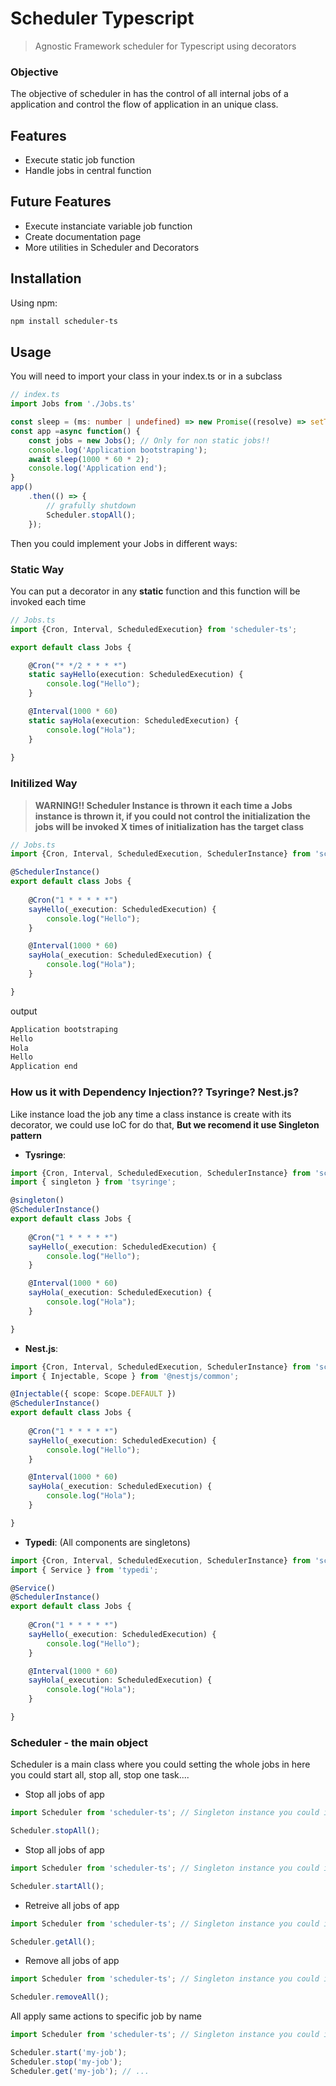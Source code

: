 # Scheduler Typescript

> Agnostic Framework scheduler for Typescript using decorators

### Objective

The objective of scheduler in has the control of all internal jobs of a application and control the flow of application in an unique class.

## Features
- Execute static job function
- Handle jobs in central function

## Future Features
- Execute instanciate variable job function
- Create documentation page
- More utilities in Scheduler and Decorators

## Installation

Using npm:

```bash
npm install scheduler-ts
```

## Usage
You will need to import your class in your index.ts or in a subclass

```Typescript
// index.ts
import Jobs from './Jobs.ts'

const sleep = (ms: number | undefined) => new Promise((resolve) => setTimeout(resolve, ms));
const app =async function() {
    const jobs = new Jobs(); // Only for non static jobs!!
    console.log('Application bootstraping');
    await sleep(1000 * 60 * 2);
    console.log('Application end');
}
app()
    .then(() => {
        // grafully shutdown
        Scheduler.stopAll();
    });
```
Then you could implement your Jobs in different ways:

### Static Way

You can put a decorator in any **static** function and this function will be invoked each time

```Typescript
// Jobs.ts
import {Cron, Interval, ScheduledExecution} from 'scheduler-ts';

export default class Jobs {

    @Cron("* */2 * * * *")
    static sayHello(execution: ScheduledExecution) {
        console.log("Hello");
    }

    @Interval(1000 * 60)
    static sayHola(execution: ScheduledExecution) {
        console.log("Hola");
    }
    
}
```

### Initilized Way

> **WARNING!! Scheduler Instance is thrown it each time a Jobs instance is thrown it, if you could not control the initialization the jobs will be invoked X times of initialization has the target class**

```Typescript
// Jobs.ts
import {Cron, Interval, ScheduledExecution, SchedulerInstance} from 'scheduler-ts';

@SchedulerInstance()
export default class Jobs {
    
    @Cron("1 * * * * *")
    sayHello(_execution: ScheduledExecution) {
        console.log("Hello");
    }

    @Interval(1000 * 60)
    sayHola(_execution: ScheduledExecution) {
        console.log("Hola");
    }

}
```

output
```bash
Application bootstraping
Hello
Hola
Hello
Application end
```

### How us it with Dependency Injection?? Tsyringe? Nest.js?
Like instance load the job any time a class instance is create with its decorator, we could use IoC for do that, **But we recomend it use Singleton pattern**

- **Tysringe**:

```Typescript
import {Cron, Interval, ScheduledExecution, SchedulerInstance} from 'scheduler-ts';
import { singleton } from 'tsyringe';

@singleton()
@SchedulerInstance()
export default class Jobs {
    
    @Cron("1 * * * * *")
    sayHello(_execution: ScheduledExecution) {
        console.log("Hello");
    }

    @Interval(1000 * 60)
    sayHola(_execution: ScheduledExecution) {
        console.log("Hola");
    }

}
```

- **Nest.js**:

```Typescript
import {Cron, Interval, ScheduledExecution, SchedulerInstance} from 'scheduler-ts';
import { Injectable, Scope } from '@nestjs/common';

@Injectable({ scope: Scope.DEFAULT })
@SchedulerInstance()
export default class Jobs {
    
    @Cron("1 * * * * *")
    sayHello(_execution: ScheduledExecution) {
        console.log("Hello");
    }

    @Interval(1000 * 60)
    sayHola(_execution: ScheduledExecution) {
        console.log("Hola");
    }

}
```

- **Typedi**: (All components are singletons)

```Typescript
import {Cron, Interval, ScheduledExecution, SchedulerInstance} from 'scheduler-ts';
import { Service } from 'typedi';

@Service()
@SchedulerInstance()
export default class Jobs {
    
    @Cron("1 * * * * *")
    sayHello(_execution: ScheduledExecution) {
        console.log("Hello");
    }

    @Interval(1000 * 60)
    sayHola(_execution: ScheduledExecution) {
        console.log("Hola");
    }

}
```

### Scheduler - the main object

Scheduler is a main class where you could setting the whole jobs in here you could start all, stop all, stop one task....

- Stop all jobs of app

```Typescript
import Scheduler from 'scheduler-ts'; // Singleton instance you could invoker what ever you want!!

Scheduler.stopAll();
```
- Stop all jobs of app

```Typescript
import Scheduler from 'scheduler-ts'; // Singleton instance you could invoker what ever you want!!

Scheduler.startAll();
```

- Retreive all jobs of app

```Typescript
import Scheduler from 'scheduler-ts'; // Singleton instance you could invoker what ever you want!!

Scheduler.getAll();
```
- Remove all jobs of app

```Typescript
import Scheduler from 'scheduler-ts'; // Singleton instance you could invoker what ever you want!!

Scheduler.removeAll();
```
All apply same actions to specific job by name
```Typescript
import Scheduler from 'scheduler-ts'; // Singleton instance you could invoker what ever you want!!

Scheduler.start('my-job');
Scheduler.stop('my-job');
Scheduler.get('my-job'); // ...
```
